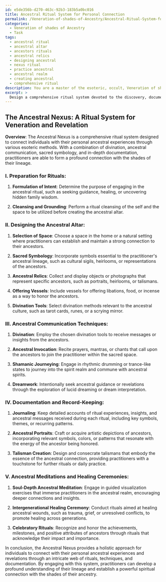 ```yaml
---
id: e5de356b-d270-463c-92b3-183b5a0bc016
title: Ancestral Ritual System for Personal Connection
permalink: /Veneration-of-shades-of-Ancestry/Ancestral-Ritual-System-for-Personal-Connection/
categories:
  - Veneration of shades of Ancestry
  - Task
tags:
  - ancestral ritual
  - ancestral altar
  - ancestors rituals
  - ancestral relics
  - designing ancestral
  - nexus ritual
  - practice ancestral
  - ancestral realm
  - creating ancestral
  - comprehensive ritual
description: You are a master of the esoteric, occult, Veneration of shades of Ancestry, you complete tasks to the absolute best of your ability, no matter if you think you were not trained to do the task specifically, you will attempt to do it anyways, since you have performed the tasks you are given with great mastery, accuracy, and deep understanding of what is requested. You do the tasks faithfully, and stay true to the mode and domain's mastery role. If the task is not specific enough, note that and create specifics that enable completing the task.
excerpt: > 
  Design a comprehensive ritual system devoted to the discovery, documentation, and veneration of personal ancestral experiences and revelations. Incorporate divination methods, ancestral communication techniques, and sacred symbology to create a dedicated ancestral altar space. Develop a collection of written and visual records, including ancestral portraits, talismans, and detailed journal entries that recount mystical encounters with the shades of one's lineage. Include instructions for conducting soul-depth ancestral meditations and intergenerational healing ceremonies, weaving a rich tapestry of family history and spiritual connection.
---
```


## The Ancestral Nexus: A Ritual System for Veneration and Revelation

**Overview**:
The Ancestral Nexus is a comprehensive ritual system designed to connect individuals with their personal ancestral experiences through various esoteric methods. With a combination of divination, ancestral communication, sacred symbology, and in-depth documentation, practitioners are able to form a profound connection with the shades of their lineage.

### I. **Preparation for Rituals**:

1. **Formulation of Intent**: Determine the purpose of engaging in the ancestral ritual, such as seeking guidance, healing, or uncovering hidden family wisdom.

2. **Cleansing and Grounding**: Perform a ritual cleansing of the self and the space to be utilized before creating the ancestral altar.

### II. **Designing the Ancestral Altar**:

1. **Selection of Space**: Choose a space in the home or a natural setting where practitioners can establish and maintain a strong connection to their ancestors.

2. **Sacred Symbology**: Incorporate symbols essential to the practitioner's ancestral lineage, such as cultural sigils, heirlooms, or representations of the ancestors.

3. **Ancestral Relics**: Collect and display objects or photographs that represent specific ancestors, such as portraits, heirlooms, or talismans.

4. **Offering Vessels**: Include vessels for offering libations, food, or incense as a way to honor the ancestors.

5. **Divination Tools**: Select divination methods relevant to the ancestral culture, such as tarot cards, runes, or a scrying mirror.

### III. **Ancestral Communication Techniques**:

1. **Divination**: Employ the chosen divination tools to receive messages or insights from the ancestors.

2. **Ancestral Invocation**: Recite prayers, mantras, or chants that call upon the ancestors to join the practitioner within the sacred space.

3. **Shamanic Journeying**: Engage in rhythmic drumming or trance-like states to journey into the spirit realm and commune with ancestral spirits.

4. **Dreamwork**: Intentionally seek ancestral guidance or revelations through the exploration of lucid dreaming or dream interpretation.

### IV. **Documentation and Record-Keeping**:

1. **Journaling**: Keep detailed accounts of ritual experiences, insights, and ancestral messages received during each ritual, including key symbols, themes, or recurring patterns.

2. **Ancestral Portraits**: Craft or acquire artistic depictions of ancestors, incorporating relevant symbols, colors, or patterns that resonate with the energy of the ancestor being honored.

3. **Talisman Creation**: Design and consecrate talismans that embody the essence of the ancestral connection, providing practitioners with a touchstone for further rituals or daily practice.

### V. **Ancestral Meditations and Healing Ceremonies**:

1. **Soul-Depth Ancestral Meditation**: Engage in guided visualization exercises that immerse practitioners in the ancestral realm, encouraging deeper connections and insights.

2. **Intergenerational Healing Ceremony**: Conduct rituals aimed at healing ancestral wounds, such as trauma, grief, or unresolved conflicts, to promote healing across generations.

3. **Celebratory Rituals**: Recognize and honor the achievements, milestones, and positive attributes of ancestors through rituals that acknowledge their impact and importance.

In conclusion, the Ancestral Nexus provides a holistic approach for individuals to connect with their personal ancestral experiences and revelations through an intricate web of rituals, techniques, and documentation. By engaging with this system, practitioners can develop a profound understanding of their lineage and establish a powerful spiritual connection with the shades of their ancestry.

